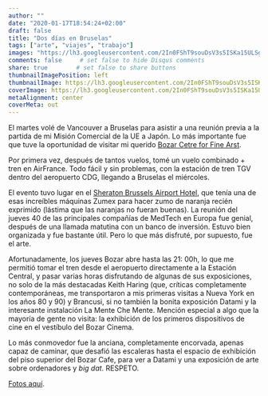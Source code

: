 ```yaml
---
author: ""
date: "2020-01-17T18:54:24+02:00"
draft: false
title: "Dos días en Bruselas"
tags: ["arte", "viajes", "trabajo"]
images: "https://lh3.googleusercontent.com/2In0FShT9souDsV3s5ISKa15ULSgpOWhY1XhL2SQS4LS2DwnwIM8l7RyJfza4JLYvHgggjNH-oVF3MZOel4rbNh44HrhwjziaCfVFZ_312yCFmr7LxJxZbhCrGNPr6KR3F3LGme3SBo=w1920-h1080"
comments: false     # set false to hide Disqus comments
share: true        # set false to share buttons
thumbnailImagePosition: left
thumbnailImage: https://lh3.googleusercontent.com/2In0FShT9souDsV3s5ISKa15ULSgpOWhY1XhL2SQS4LS2DwnwIM8l7RyJfza4JLYvHgggjNH-oVF3MZOel4rbNh44HrhwjziaCfVFZ_312yCFmr7LxJxZbhCrGNPr6KR3F3LGme3SBo=w1920-h1080
coverImage: https://lh3.googleusercontent.com/2In0FShT9souDsV3s5ISKa15ULSgpOWhY1XhL2SQS4LS2DwnwIM8l7RyJfza4JLYvHgggjNH-oVF3MZOel4rbNh44HrhwjziaCfVFZ_312yCFmr7LxJxZbhCrGNPr6KR3F3LGme3SBo=w1920-h1080
metaAlignment: center
coverMeta: out
---
```


El martes volé de Vancouver a Bruselas para asistir a una reunión previa a la partida de mi Misión Comercial de la UE a Japón. Lo más importante fue que tuve la oportunidad de visitar mi querido [Bozar Cetre for Fine Arst](https://www.bozar.be/en).

<!--more-->

Por primera vez, después de tantos vuelos, tomé un vuelo combinado + tren en AirFrance. Todo fácil y sin problemas, con la estación de tren TGV dentro del aeropuerto CDG, llegando a Bruselas el miércoles.

El evento tuvo lugar en el [Sheraton Brussels Airport Hotel](https://www.marriott.com/hotels/travel/brusi-sheraton-brussels-airport-hotel/), que tenía una de esas increíbles máquinas Zumex para hacer zumo de naranja recién exprimido (lástima que las naranjas no fueran buenas). La reunión del jueves 40 de las principales compañías de MedTech en Europa fue genial, después de una llamada matutina con un banco de inversión. Estuvo bien organizada y fue bastante útil. Pero lo que más disfruté, por supuesto, fue el arte.

Afortunadamente, los jueves Bozar abre hasta las 21: 00h, lo que me permitió tomar el tren desde el aeropuerto directamente a la Estación Central, y pasar varias horas disfrutando de algunas de sus exposiciones, no solo de la más destacadas Keith Haring (que, críticas completamente contemporáneas, me transportaron a mis primeras visitas a Nueva York en los años 80 y 90) y Brancusi, si no también la bonita exposición Datami y la interesante instalación La Mente Che Mente. Mención especial a algo que la mayoría de gente no visita: la exhibición de los primeros dispositivos de cine en el vestíbulo del Bozar Cinema.

Lo más conmovedor fue la anciana, completamente encorvada, apenas capaz de caminar, que desafió las escaleras hasta el espacio de exhibición del piso superior del Bozar Cafe, para ver a Datami y una exposición de arte sobre ordenadores y *big dat*. RESPETO.

[Fotos aquí](https://photos.app.goo.gl/9rswMAcwE6K7yizq9).

<script src="https://cdn.jsdelivr.net/npm/publicalbum@latest/embed-ui.min.js" async></script>
<div class="pa-gallery-player-widget" style="width:100%; height:480px; display:none;"
  data-link="https://photos.app.goo.gl/9rswMAcwE6K7yizq9"
  data-title="66 new photos by Jorge Cortell">
  <object data="https://lh3.googleusercontent.com/M-J7OuPK_deYWj58JPt-uoxO_1wn09fKIfcH8CD8dG4HdCU4YbIvC3zC48fZ74nOC6N2AkpU2oSeKilKw13Rg3f230m7FXrlGmzbtCzQfvZQv-UW2KKSRGH9Bxo_YdL5u3Dr46lnm4A=w1920-h1080"></object>
  <object data="https://lh3.googleusercontent.com/oan7nI_qvBm7FVmk6pPqjbP1nD-gNkKa19bqOZjK9ZDan905NXDS4GS1WfHTtx3AUShVkg96fHXclHaC7sJQThfQqe28hUVJ0iXBwkKcDyoC0dntyqmwrzopZEgiPdYDhDAjX_AfAEw=w1920-h1080"></object>
  <object data="https://lh3.googleusercontent.com/f5sGX6zIWmwhpzCE7dDWFFtyTDKEOCseqTEhccvNZqbVOQICnm4C0Y1OaJK2_bS3li3K3u1cL5Xd16xWkJYR14KydRymXWNcfWQMofIh9K2QnswjApZmVerORt_M8ZHA3Y-XyuvhKzE=w1920-h1080"></object>
  <object data="https://lh3.googleusercontent.com/o_LSklLKDS5Bedm0LMLhdTx4pVG9mbpOWu55JFY11X6HLxpCr7Gt0odEqmHGttbf22JdEYxetcr0JZ26Kqyp-P4VIT1hoC2W8oD1Mvy7b7CdpFbjr36v_lzTeye5jdiw-DnBQ59irzE=w1920-h1080"></object>
  <object data="https://lh3.googleusercontent.com/gWecZm_z4uFOZHg9u0Bs3CKSm9as1kZDzV6ZY9Lj0FKknPhsMHm6mZQG12TTD9OIAvDGF9XxnrML2I93TH02Xyzo_LH2YCdDjqmvJhP8BODarjkB5qhUzk78Ftew9NFuetCLXhDjQfw=w1920-h1080"></object>
  <object data="https://lh3.googleusercontent.com/DhADzSlyGJGXFKP3JBYVkqqVYy1mLSht7RR2sQxx4EAEFnVwxDk4WxzghqM1-TaWqzcxrONZpJgqFoZl5boxUCKTe7t6XjTN_2WPnZBfAVN8055eyoXTkr-_bU2lpAEUVD9DoMN3pbM=w1920-h1080"></object>
  <object data="https://lh3.googleusercontent.com/NQtsRpi8tNmfUwzyZ7PpIe8LVMaqEQy-_DetIdZ3pGzsBvxwgz0o3y6w95SRowaFFJzHq46AYPIrrpQYhjDU94ehTO5W7vOu6oX_vGQNMDo6UHQHJyTfFEYfC4rhBmr3-fZCt309x8Y=w1920-h1080"></object>
  <object data="https://lh3.googleusercontent.com/Z2CJHuv4P2-57UXMBdR4pmqRyqyEEiUJgA07XmaXMuGGA-UbTUWkbuCrL0tXqbH_2CD1n9yQYe4wJVrXoMerMo-epCPzAgGcrkOT02AKYFWtP2pYjHBz-Zn_P7zPAn5r74e6MgX034U=w1920-h1080"></object>
  <object data="https://lh3.googleusercontent.com/Frv_5K1fcYZ-yjSK1gyqafWxQRE8u2vtpJ-KjnLEi9Dz_169jiU2fKJjzW-cKbAZp1o3s38L3Ent4NMfm3mCCDiT0o02V21EPIgCdk1qxd37ULNo3UW7P0puoJPaxruDdHdn6FNWO_A=w1920-h1080"></object>
  <object data="https://lh3.googleusercontent.com/lCWfytKzfYgCDR7-M_8nyYxNztl681VYIKHcCiyUwZAYgoNo8iQi6YmWwu0FfsNpHRpmkkum_yEUrLNEZ60OvYquXyctQTxOJtoUH-8dWu7JPkxUOLOjAFwBdUaBp8lN0D_e1EYqdAA=w1920-h1080"></object>
  <object data="https://lh3.googleusercontent.com/MYwfRV5SsJoEuqDHEmDYnh1JES3LbHhE0jJa_w9ydNViGQKJ8c4Wy4CYzdu1dDCJEttuoTyYWj7hrMjgLnRVBO3KO4iyUiB2r20ZBUCxdrgvnk6RNrFK1f7oDuDQXH0J25rQYhRPbS8=w1920-h1080"></object>
  <object data="https://lh3.googleusercontent.com/Dq08DUWkLD0HfpruWI8uInPRSIvP_5w1rg2q0TT_3rloXo4qeAMO3uB2p-yz7KI0FcJn7B803OXcfq4l4QBMJh2RpWQOHH-FRbgdX3Mo_L3wvpons8PqVoqZaxaBcrbbOCcUez4_Iys=w1920-h1080"></object>
  <object data="https://lh3.googleusercontent.com/vQ667_BbutO0P4RN0LUAJHIwle6eY6FYfLR31AnfLUe4_GsHaiRIO-1nLPULkPd7PSKLaKn_X_kpwxljXlySaNVpVt5u4kkWw-t7T1RXSyy3hcKpnL7FogwkslXaPD8wX3R2xS3pWyE=w1920-h1080"></object>
  <object data="https://lh3.googleusercontent.com/N7y2fSIwZ4bd0lKYRJWA5MdzB_XP8JAn9bdYf5DCTTk5EhY50Y2RjgvD44ZXDn_SrWJ5JHL6treW1Wj9FZcqYnWG-rDVgwPlW39v3JDXm_xvPJ1Z8NoxYFA6_AjGJ_xdlmDsf5FKQHA=w1920-h1080"></object>
  <object data="https://lh3.googleusercontent.com/cQqQBiahJv5l6kUaEZuQLoULzL1HMSysezIG2JxW6JlTo1h8766DqmQpwh9RAksTMmStA8RW1gpiPrcj-QUIx2HZDulV0N12gKamyqR2zwJYUzeou3LmnOP9DzFRMaN1rKBEl6_ctI8=w1920-h1080"></object>
  <object data="https://lh3.googleusercontent.com/KmVNUyMZhfcjxK0B-qO9Ef6BdyvrInyrpNcCy5_1QKy4CHPLsvjOm8774o2dpoLQOGC7Ckvu7XE6nK2m-DtkKcnToa1dJ2-o93r2gfyg4OhTVOiShAnIsdRTMIw1qGBjeZeQzNcV9xo=w1920-h1080"></object>
  <object data="https://lh3.googleusercontent.com/LWiMebRnMN2ng-lThSVhj2kn4RenaaXZ1pLyYmrKJ6bJ1F1T8ZAXvI_9xWXgLbIEiiFOISRt7Skr4yKjI6tjsO01pUaDB7R8KYSqdGRMPlZaGKWTjkfm6qSL0LnpUYGi5qwWLQTaESw=w1920-h1080"></object>
  <object data="https://lh3.googleusercontent.com/5pKWz7j9iTAPKZgrAVtUuP913cAcDRxiiHYbAMAe0HBXYcCrd1IC-k8_UcEKAz4nN9hb8EgcIgj5AfNqmwqXS155tEoJUTGJfg6RUs4HP1fyWxvnz1A633xriYcHfFCmVeUAA-4vfw4=w1920-h1080"></object>
  <object data="https://lh3.googleusercontent.com/ySw1KFDmMHbydNZgdAFQfs1pJukAZUcBA7BZAyDpNsKCwkxxh7MrHr11VGAxZM5OL3ajK0OA5JQml9moPQ2bVcNSQVPPP8JgwJH7buqJUeeFiL2y467giB_fQz113ezBPFupuQBLOlM=w1920-h1080"></object>
  <object data="https://lh3.googleusercontent.com/w3InZ3SueYHD1BA-CYl1gZ6K6VZ5K1bO7Wv056Cim8nhlJISnXmeggYPiCTXnZ-j0J5PgNk3wGZHguD5Q_NPZxR7n64uagAZi5nIk63wgcSTOcuKgUT4oSQv72jQB-FAZIjHD3Ks8hA=w1920-h1080"></object>
  <object data="https://lh3.googleusercontent.com/SaiYBK8hNJk-bBASW2y7zWbfwMsC6pVjwxlvKkh7WULxTzcjrhYLZUUsIxg8MY47F2hnJKe0dNMbcWcydWf4r5zR5yKjxxvw5Ww3WbaOAR9OZPlI_DAJ9sWyoGsjbSls8AP_vLQDSQE=w1920-h1080"></object>
  <object data="https://lh3.googleusercontent.com/vVppd8a3103GZgPiaiI8sVGNWvMucV07TJQp7DYu7cKvbp959xz3JATR-etHOxXKVGSBbnYEEvZmHnP420VAPmeB_Gjh622PTjnrQzjsSi54oCDn-AfR-dlHSj5Ic4FmIsZyt5uNGl4=w1920-h1080"></object>
  <object data="https://lh3.googleusercontent.com/OtaklPRUP3o2g_hdEdcvifF4yaNs_25JmzX4zd2xgKX9E8fSPEwHyYH6J9_WK8DL6TuoQwIiEpOVrD2ttpSs7ndxK9WDIIiPsOn-PAvVuarztpfBXZxqOCPGGCLv7RDGndp75dR7gAk=w1920-h1080"></object>
  <object data="https://lh3.googleusercontent.com/YDlYd5nu08hqsiiyNqmZJGheiPIP4FE3eQ1gk1iIigtKv3zID2tlEBtXBOoJMb8EPA2IRPAwi9aUwR5OvN7UD58uCpi8FnNEHuqBYABzZWFDPPIDSyc-uAamdMGwjPXc9BxtyaM6jqQ=w1920-h1080"></object>
  <object data="https://lh3.googleusercontent.com/5Q3cSD2Lpzk5aJGMKDkt1R5ahNW3rvWJpVh5J-pS0BWuvzX31hC3RH8e64val_TD1krNHVB-umNGkOaTCY5Oh0eC9GDHGRhLlDCdD7s37GO4QGRsd2P3sZ3Exc4AbkFtD0tMmf9etBc=w1920-h1080"></object>
  <object data="https://lh3.googleusercontent.com/BY5IBPm_uo4x_lp1_yiWcleS5QPYf0QsVYSqcKgBE2foQRDjhkkq62cqAvBBFnB6yUJIG3J9DIkc7J0pU1Pv6W-AL5Dee7tcmYygbuXlMji_ITaSF6bAAI-0a1Fcxkl5JIzSNzQ3bKc=w1920-h1080"></object>
  <object data="https://lh3.googleusercontent.com/z81ijhOyiLa7OkYbFhzSI7DWPUZbKdjdD1gvr9jzswkwwOckUr42rc7sKu5udd9jtNZgv6NuG0SAuXd9e7aeNz47nwkbN4QyR5KY1I2_eS1amlQvhjpyCRJrw9qqQDI7tazpjE-FxP0=w1920-h1080"></object>
  <object data="https://lh3.googleusercontent.com/HV-0rFI-nC0qyYFUnH5JTTiorALk9gGoQzm-0Z1GY_bJ5ONDtKVI4VQp4xE2-9P3TZ0wKDDWXQkvMgoEGq4r1J1yw8tA2vtn02ob6nmIu_nZ9Zc7XE0F0XOd3duAYXMzi31qKfbcBqw=w1920-h1080"></object>
  <object data="https://lh3.googleusercontent.com/EAQ3GUaBIxpZfUYSBuJBIOy4JixQzB-wSvVOd93OGm_gC2ydsUCI7xidv8lXrTz02vQc7JFARbwWaiSyr-343QQ4N6LVspWCws20ZImw_oOMzW7GV7Gmu8HyzTMJWDUsG9pFwRKfkS0=w1920-h1080"></object>
  <object data="https://lh3.googleusercontent.com/wDPju4ZMEalp8CJ_iiH3iHwMdLqckvuRqS1Et1K1XztQVG7GhhmyU8bMPLCV2711YcOrB0UX8cKqB_hMuDouGtcfm9K2CEBx9OxLgaOZLdKr7nNd9_vUIsT76662spC6xrBk3PObUJw=w1920-h1080"></object>
  <object data="https://lh3.googleusercontent.com/FRaItDkhxEUBVwKicVA2UQGvUKo2ylEqF5mnjjhlGPFLCpJXJc58vV_fa4kKkZmSC9MQdF0zQYwH9vASt5exjkbsK9QHSbqmTc18NwvufjaM4xTFmmW4MuBaVofFjES51lGOiCeRZvU=w1920-h1080"></object>
  <object data="https://lh3.googleusercontent.com/YlYMGUm70erNdkYeAa1iQE2ergU5WwVhyPSTIkHRT5yoqIH50rtVOj1OHDfN05kVBmYHRxfYZTH9Ph5IGV25a3tD1xnL9yHUrz3oldIWkFTC-hjvc9ZwnY2vvilY7Q4vk77jPE_gk0A=w1920-h1080"></object>
  <object data="https://lh3.googleusercontent.com/jdJQ6YW2eyPDtZVm1P7TVAsjXXImSQHQhYQvD0rUMSmUqZbZqg8USBYkRBax2bzveqsR5ZRQ9ukHtgGr2o4ShJjtPJo83z4RUHFnX3eumhpUWI-s9OfoyC2ZsOvavNVSJ7zZcid3rZU=w1920-h1080"></object>
  <object data="https://lh3.googleusercontent.com/QxLkgWUwtKNwQiOm3wIFSJnnRrwPZHP0cGV-eHvX24ju475yhV46NzYheb5btkQDcCStGX1mNG2q19r9Q_PaugysJMdvfix71ARc78LdW0_gUCU89QRKaYaKbR5yFMJgarKuEpQeR7Q=w1920-h1080"></object>
  <object data="https://lh3.googleusercontent.com/--Tok8NKSEdkWPJDMR7QBeaHavSPq2JYMDbIYwsFzQqgQijM9KZVpvXN3Yqyxd1yTmxfo8ks30C5RrTugtYSHbwjTHE4B6uKVTjo0V0sb7v6SrsqFdqqS0j_aQhOIuAHFdZLkEjlVnk=w1920-h1080"></object>
  <object data="https://lh3.googleusercontent.com/Y3FzTy5QtQM7W5hsWdIF1CHgRwFdYHEjA7IpLSpiFAGirYaFgCPIyHf99tFHX3B5i0h6yLneucy-__MRHTS-Ax8x3uwCHGYpjcrVciRRGRaKMJM2hQbhtq-MwIjvq0NTlFpkYQWb-7M=w1920-h1080"></object>
  <object data="https://lh3.googleusercontent.com/ygt9E5KmjUV1KcEkwCgZiMM_qs7C46Bv2yVbRKztdPCau2LzdPmYya__yPWZGsZ25ue5ddLKAVqzT3tXQIaTuk4hWUrDxHwiZvCN7SK5uv-bPxmVaCv2BtEf_7gjun6_CwLprT2Qn5Y=w1920-h1080"></object>
  <object data="https://lh3.googleusercontent.com/vK-A_c9pHfzlel0nL3_fwjh24otNuVkbKwXPUClRtZiOvLknZfBqdGrdDBdaDJZKEbkb0G084AWhZTQQQIGA5qMo9dVBRUaQFEcXAxCA44L_lFZ3f-68H78r5OaeGfkz3QI-xM6Uzq4=w1920-h1080"></object>
  <object data="https://lh3.googleusercontent.com/U7b6O33Aty0A5gi71ZL_SB8mzAuLfl9-tJTLkHYAKMLjVkrpNTTlnkpFFr1H-TeNrjrAvYafLud-qI6TgT7KNRlG2UXBGpxAKYDRhdXHHSeEdD5821Guj8jv1F1SMTO2Zz_JYR_JZAM=w1920-h1080"></object>
  <object data="https://lh3.googleusercontent.com/TIW_Fluu6xD_rHkwPPft2FPTW0_5fX0OJF0JLG7jJ0uGBPXzEo9163FWAmeStZ1AnfMbPYHquhV9mih5M2Wp21Vbi5VgQo7Q3jqMvQj5dkrYOYq6GJ9JRBC6UJB6UZdH1GbE11xEZe8=w1920-h1080"></object>
  <object data="https://lh3.googleusercontent.com/y2Xhh04Ah-ljC59vViuMUUM7O5BptJm23sJJVG6pDwVxWtAKJbexc5FSLwqU1gPsfukHZxypFfCtFd-mqQV6ckEKGAlVyPCTEzTvpK86chjDdQHpiB229dokAkwMFXvD2pzH_CX0gro=w1920-h1080"></object>
  <object data="https://lh3.googleusercontent.com/9DL51VGygHnYRzByhr4dvO6LY3DGTOor-SOCV7c34LpzBfV5SHO8Sxydf5KlFwNqCFmHNDDJ6Wnn9wrVpMlqaxJdVjQEPlDvGxiw5hhTnLTARbC_nEelOQN0QOr-EsA_40gR66jaJLI=w1920-h1080"></object>
  <object data="https://lh3.googleusercontent.com/ZxbyX3jHV9unzOfORm3Y6kcs0jVxJqT4mLPgDYnHgCaYlVxmNsDLooKl2XbeWTSIC8Rf4tPnxW-zArTy3b8sQG4ZO_TqN4C6lt33dO4iHsgyPjgxoeGJm6LVEPvtsGxTzF3rz9wgAdw=w1920-h1080"></object>
  <object data="https://lh3.googleusercontent.com/07Sz9MTsb-asCUEVLtDuWvVJQ6dwaFs4Eczogo9Bae5gqOlHijOpK1xpVa_6x1Nu0f5_33FZ5ISWd_bHiPoJeECpe2ZiaCGht1klpXCVBwK9dQmK7bj_tKef89JgLsx89uOuYkniM2g=w1920-h1080"></object>
  <object data="https://lh3.googleusercontent.com/DFntW56ISlaapQ8A6GoNXTo65XqVNaizresn5ozhlne-6qtm1LJimKOtzfR1MPorHim3hWY7lbPyvW0Ga07xswo7FLn5KqdHkptIQz_gdD0eE7a5Yaan40ZFFQ9N5gOG0dhNOvcbUMs=w1920-h1080"></object>
  <object data="https://lh3.googleusercontent.com/8ilNxifIuHKAkaVBAv3Zq9xY3UZjTkGWqDjnNp5EV2R6LOhl-Rea4vfjR5DX5IreHXhCQYA0LMWqnEmK1mXuJR6jJwN85tatD8zqHN3zwQGWAPtKnizvKdU_qtljE7JFeX5DOcfL7BM=w1920-h1080"></object>
  <object data="https://lh3.googleusercontent.com/hsmeaEY9j7f1KiLJc5UBM6tEPOo5Tgm6oU9Hr2R7u_gDFine0tg4oQrRwgrVXv27zY1Elkyef9B7JUAvx_k64aql7V3VKJhZd-sXRvUl0YO-p9bcJVsWh5czrvCE22EUYanOHf7aglU=w1920-h1080"></object>
  <object data="https://lh3.googleusercontent.com/NyxGk57RpCUiIJNl8Av8DsiINYwjaQV1kCk_ohFb_LJMpZ6OjEuZMYpWMex8MYgT6OWzlxdMMDPfM7Jo37Ga3h8fryg4PZeIR486a7dFv4RRk0wjHouAIsU7luydAQ-mkxtezVRmV7M=w1920-h1080"></object>
  <object data="https://lh3.googleusercontent.com/Ylm-PROwuHu1KD29uGy4RjVTK_qUvkhT9N6g9o4FXZCtBr5wNiL2d4kE5MlpRq9-yuI6arelmjldzz2W81Mw3U8ryiCmJFHP6dp-zL_05MPM70aXSStm86LxET_Y28RIURekD6FTZCM=w1920-h1080"></object>
  <object data="https://lh3.googleusercontent.com/kAic5ZYL01JQbfLWUg8xRKXfn8aogEqlK1ca8AUR2M__5-JaLsXX80la_-vz_h2J-PNMxwyVHJ5NfyZKIWrznJRZru7JqSK685yyuGn6fFcPsrAzbX4qN2ivR-Hzrm4nGlu6S_a_3Hk=w1920-h1080"></object>
  <object data="https://lh3.googleusercontent.com/rvBqCPxuG2e7H8zwC3t1ssexwXU3u2nv3BX4UcRwueVgTTdgOTM0JFKOggDls7pZaZjqMHLxUnpcqM8HJIJS_YRxP6yp-jDngCNtL8mV76dXP74suNOzGtBy9JBlfqtrW-AEJh06rBw=w1920-h1080"></object>
  <object data="https://lh3.googleusercontent.com/sZhnT7ErQI_HInTH934qucpxB3q2Fuoqe7Z4aCQX_4q-j7VQ9WEaTzqklQKunc2i5an2acSgRpYXsB7bXjWLQArOr5H7CVr-DFoZStoNoZC1sYO5n63RIzjpuM4f7lf_jNoXf01gwps=w1920-h1080"></object>
  <object data="https://lh3.googleusercontent.com/52oTooXLSwD8n_Dm2hZG5sOKRjfy24Vu8ssp2GLdBpX3_i3oRNYT-vGm8OlwH7Km8uL5pRzTOlYdeSzRbIUZJSfba26cGnkRB8JnPyJicfhlu0u97XWRFbUFm2-mdvGSSautlR6j46A=w1920-h1080"></object>
  <object data="https://lh3.googleusercontent.com/Kcl1p9sKmDFEv00Em0oxKqAWozF4kj3Uyg6wyQVC_gJQQ2eGJLOkPO8bJbEsbQnYLp3Nq0rRSiwSgVqBefh1XX9NkkJuVANGxgfBILFInss3D1Zi_WxHI8KiasQQZ3rWkSsuKz9Qyis=w1920-h1080"></object>
  <object data="https://lh3.googleusercontent.com/-z-cQonTaCdIAwUamZGgxHZ5Lf5ZJaZDrtunaD8Ofn9qYSKztoB76OnGO2C80LkbqmdKLIxJjP6CtwVuodippgej34lNgEolysEcOVcypk5i1m0OMLnx84ugVXI0kkUwG7GFv5x9_4g=w1920-h1080"></object>
  <object data="https://lh3.googleusercontent.com/nU14Gxi-eJbsJbk9i53DeNY8KK-P37DWEI_juRkzR9Q_X01vF0TwGYPlyejIr2HcsoN3Fg8IWa4o2c3pp4Hm6t6aJptWKNosdvhrmiyekq5PY6ZDOkw4wCwZw6LOBvj83sJBT90If5Y=w1920-h1080"></object>
  <object data="https://lh3.googleusercontent.com/Uk9Zlz2isT1BlGoc2jw5-zmsHPZe_K0mKe4iZkYqfqsS51YHA1eEDdlze2imtleG0CPCsihwn6rkvDf7BcxbEiazBBtF-cm2UGjVIggFxQL4VBOYLlaiJlPJG-JbBKZgnRZ0-ZKbhEs=w1920-h1080"></object>
  <object data="https://lh3.googleusercontent.com/XAQlZ_Eor-pXvaToTIOBD5uS-01a3z-dwFgvJpwSqcPmztGuWfmmOYctDcWzwT6UvT75ZOcvtNOA48zOjhyeQ4MVZuIQJXQy65yhdj0UdojODkFFEp6wvr913HsKHBiqECXBWoYvV_4=w1920-h1080"></object>
  <object data="https://lh3.googleusercontent.com/1_8BgYzPulFm-mZOUyKnM_hdzJETQcyWCKY3dNfLMJuZ9EEPzkwTDv7omB9jDXPpUKXghPv3O5RavqBFddi905RnoRupyeH5vxNDx7MZfmGlQbeHM0UNslM5FOCYccpAwxHTSQ3NS1Y=w1920-h1080"></object>
  <object data="https://lh3.googleusercontent.com/4NwiEpEA0w2JwAWIVY4niCrKunhkanvbvBZre9CZ-8o4UXkTI3_reYI_qDWIUYbpq3DiJCdychE9VVAY8N0oUWqZ33l4z9qLAuiOq8AZlloOCmdmmVS0CULbOq-X3qVQxLcnAZwODfs=w1920-h1080"></object>
  <object data="https://lh3.googleusercontent.com/HW8hGJXAnIXp-nAQOyBZ7_VArWZBogG0ieaHXOCdhr_5dMxv_E8VXlUI4se242GAlKd-DBFMlFDQZofNcDll9WDTI4o3dM9yy9CY7K7Zpd2tC6347Q66_LtJKJxdynU3MaX2JQ-HPqQ=w1920-h1080"></object>
  <object data="https://lh3.googleusercontent.com/g9zqHhd5zhAU_rDUCqc2d1cvc6yPFz6AKAoU0kP-eJWXMvuTr3B0aApzDrwaWPiSd2h304w_dPc1SXm20pdWGKN6QZWcwVlAiIUY5yXOIOhAEAiiyhJpH7qLGRCbnvNJBtUMMWggppI=w1920-h1080"></object>
  <object data="https://lh3.googleusercontent.com/BqnpUI7v36HYJbFYKa_-lqcLdpUf1YKCafZ2lKM-WwSosf4qfIk6rKKFiCqaUvBXIMsFvW4_BAkjR1yvkqMMBH0qJe1iet3aJ0QWq0LvFrxGNxB1ekF7BpDXTrwW-yNGg8EBoDTo2zc=w1920-h1080"></object>
  <object data="https://lh3.googleusercontent.com/QsLrvz0RboiRlVEjfL6LG0Tj3B6gl2AemkU172-i1TWbOC749EyffImNL7Oej1c7uJutc-50cjTI3RvokfDnXZAvMxmb0qDNYGPcf7Gzc1BgNplOlncH074U3EaR2kPmSjHWQxftNjs=w1920-h1080"></object>
  <object data="https://lh3.googleusercontent.com/hGIB6xQdV6LuUAgEvJoPvqj0v6Q2cUWDjPxnwnlJvtZlsEcp2K2zkPl0YglI4Bb-ulWHk0iMIkOEWVTnk7tu0tEgKhr5PgMkCDnMEJnAMvioGsRCKRI9-Exfm9r1YfApgLnTm-5orRE=w1920-h1080"></object>
  <object data="https://lh3.googleusercontent.com/dQ4Y3DHeo_6JSqmXNLcpujDxOuGwAVM87IJNYJRIxg4nfCpu-b7wJHidcd3eJYst0UdiOUP9N_teJYc1hTy1fCyAj--ke0IzlImqqoqt0qaRCeWkOuILXTZHqNEBc8OBLQmdPHDz9mc=w1920-h1080"></object>
</div>
